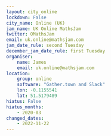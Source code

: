 ```yaml
---
layout: city_online                                   
lockdown: False
city_name: Online (UK)
jam_name: UK Online MathsJam
twitter: OMathsJam
email: uk.online@mathsjam.com
jam_date_rule: second Tuesday
december_jam_date_rule: first Tuesday
organiser:
    name: James
    email: uk.online@mathsjam.com
location:
    group: online
    software: "Gather.town and Slack"
    lon: -0.1155541
    lat: 51.5179489
hiatus: False
hiatus_months:
    - 2020-03
changed_dates:
    - 2022-11-22
---
```

